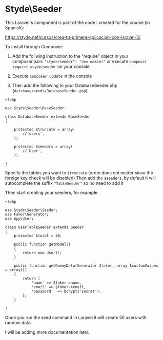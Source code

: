 # Styde\Seeder
This Laravel's component is part of the code I created for the course (in Spanish):

https://styde.net/cursos/crea-tu-primera-aplicacion-con-laravel-5/

To install through Composer:

1. Add the follwing instruction to the "require" object in your composer.json: `"styde/seeder": "dev-master"` or execute `composer require styde/seeder` on your console.

2. Execute `composer update` in the console

3. Then add the following to your DatabaseSeeder.php (`database/seeds/DatabaseSeeder.php`)

```
<?php

use Styde\Seeder\BaseSeeder;

class DatabaseSeeder extends BaseSeeder
{

    protected $truncate = array(
        //'users',
    );

    protected $seeders = array(
        //'User',
    );

}
```

Specify the tables you want to `$truncate` (order does not matter since the foreign key check will be disabled)
Then add the `$seeders`, by default it will autocomplete the suffix `"TableSeeder"` so no need to add it

Then start creating your seeders, for example:

```
<?php

use Styde\Seeder\Seeder;
use Faker\Generator;
use App\User;

class UserTableSeeder extends Seeder
{
    protected $total = 50;

    public function getModel()
    {
        return new User();
    }

    public function getDummyData(Generator $faker, array $customValues = array())
    {
        return [
            'name' => $faker->name,
            'email' => $faker->email,
            'password'  => bcrypt('secret'),
        ];
    }

}
```

Once you run the seed command in Laravel it will create 50 users with random data.

I will be adding more documentation later.
